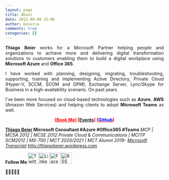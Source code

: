 ```yaml
---
layout: page
title: About
date: 2012-09-08 15:06
author: beierca
comments: true
categories: []
---
```

<p style="text-align:justify;"><strong>Thiago Beier</strong> works for a Microsoft Partner helping people and organizations to achieve more and delivering digital transformation solutions to customers enabling them to build a digital workplace using <strong>Microsoft Azure</strong> and <strong>Office 365</strong>.</p>
<p style="text-align:justify;">I have worked with planning, designing, migrating, troubleshooting, supporting, training and implementing Active Directory, Private Cloud (Hyper-V, SCCM, SCOM and DPM), Exchange Server, Lync/Skype for Business in a high-availability scenario. On past years</p>
<p style="text-align:justify;">I've been more focused on cloud-based technologies such as <strong>Azure</strong>, <strong>AWS</strong> (Amazon Web Services) and helping clients to adopt <strong>Microsoft Teams</strong> as well.</p>
<p style="text-align:center;"><strong><span style="color:#ff0000;">[<a style="color:#ff0000;" href="https://thiagobeier.youcanbook.me">Book Me</a>] [<a href="https://organizador.sympla.com.br/thebeier">Events</a>] [<a style="color:#ff0000;" href="https://github.com/thiagobeier/scripts/blob/master/README.md"><span style="color:#0000ff;">Github</span></a>]</span></strong></p>
<b><a href="mailto:thiago.beier@hotmail.com">Thiago Beier</a>
</b><strong>Microsoft Consultant #Azure #Office365 #Teams</strong>
<i>MCP | MCSA 2012 | MCSE 2012 Private Cloud &amp; Communications | MCITP SCM2012 | MS-700 | MCT 2020/2021 | MCT Alumni 2019- <a href="https://thiagobeierblog.blob.core.windows.net/files/microsoft_certified_professional_transcript.pdf">Microsoft Transcript</a>
</i><a href="http://thiagobeier.wordpress.com/">http://thiagobeier.wordpress.com</a>

<strong style="color:var(--color-text);">Follow Me
</strong><a href="https://twitter.com/thiagobeier"><img title="Twitter" src="https://socialmediawidgets.files.wordpress.com/2014/03/twitter1.png" alt="Twitter" width="35" height="35" /></a><a href="https://www.linkedin.com/in/tbeier/"><img title="LinkedIn" src="https://socialmediawidgets.files.wordpress.com/2014/03/linkedin1.png" alt="LinkedIn" width="35" height="35" /></a><a href="https://www.facebook.com/TheBeier/"><img title="Facebook" src="https://socialmediawidgets.files.wordpress.com/2014/03/facebook1.png" alt="Facebook" width="35" height="35" /></a><a href="https://thiagobeier.wordpress.com/feed/"><img title="RSS" src="https://socialmediawidgets.files.wordpress.com/2014/03/rss1.png" alt="RSS" width="35" height="35" /></a>
<p style="text-align:justify;">🤚🏻🧼🖐🏻</p>
